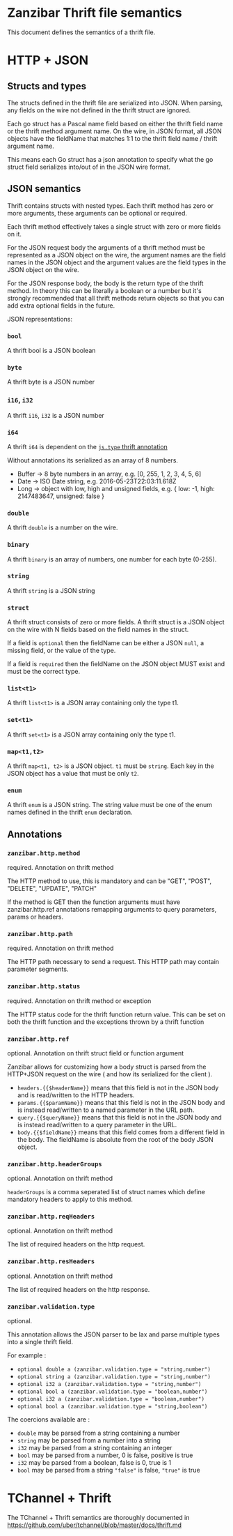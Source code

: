 # Zanzibar Thrift file semantics

This document defines the semantics of a thrift file.

# HTTP + JSON

## Structs and types

The structs defined in the thrift file are serialized into
JSON. When parsing, any fields on the wire not defined
in the thrift struct are ignored.

Each go struct has a Pascal name field based on either
the thrift field name or the thrift method argument name.
On the wire, in JSON format, all JSON objects have the fieldName
that matches 1:1 to the thrift field name / thrift argument name.

This means each Go struct has a json annotation to specify what
the go struct field serializes into/out of in the JSON wire format.

## JSON semantics

Thrift contains structs with nested types. Each thrift method
has zero or more arguments, these arguments can be optional
or required.

Each thrift method effectively takes a single struct with
zero or more fields on it.

For the JSON request body the arguments of a thrift method must be
represented as a JSON object on the wire, the argument names
are the field names in the JSON object and the argument values
are the field types in the JSON object on the wire.

For the JSON response body, the body is the return type of the
thrift method. In theory this can be literally a boolean or a number
but it's strongly recommended that all thrift methods return objects
so that you can add extra optional fields in the future.

JSON representations:

### `bool`

A thrift bool is a JSON boolean

### `byte`

A thrift byte is a JSON number

### `i16`, `i32`

A thrift `i16`, `i32` is a JSON number

### `i64`

A thrift `i64` is dependent on the [`js.type` thrift annotation](https://github.com/thriftrw/thriftrw-node#i64)

Without annotations its serialized as an array of 8 numbers.

 - Buffer -> 8 byte numbers in an array, e.g. [0, 255, 1, 2, 3, 4, 5, 6]
 - Date -> ISO Date string, e.g. 2016-05-23T22:03:11.618Z
 - Long -> object with low, high and unsigned fields,
	e.g. { low: -1, high: 2147483647, unsigned: false }

### `double`

A thrift `double` is a number on the wire.

### `binary`

A thrift `binary` is an array of numbers, one number for each byte (0-255).

### `string`

A thrift `string` is a JSON string

### `struct`

A thrift struct consists of zero or more fields. 
A thrift struct is a JSON object on the wire with N fields
based on the field names in the struct.

If a field is `optional` then the fieldName can be either
a JSON `null`, a missing field, or the value of the type.

If a field is `required` then the fieldName on the JSON
object MUST exist and must be the correct type.

### `list<t1>`

A thrift `list<t1>` is a JSON array containing only the type t1.

### `set<t1>`

A thrift `set<t1>` is a JSON array containing only the type t1.

### `map<t1,t2>`

A thrift `map<t1, t2>` is a JSON object. `t1` must be `string`.
Each key in the JSON object has a value that must be only `t2`.

### `enum`

A thrift `enum` is a JSON string. The string value must be one
of the enum names defined in the thrift `enum` declaration.


## Annotations

### `zanzibar.http.method`

required. Annotation on thrift method

The HTTP method to use, this is mandatory and can be
"GET", "POST", "DELETE", "UPDATE", "PATCH"

If the method is GET then the function arguments
must have zanzibar.http.ref annotations remapping arguments
to query parameters, params or headers.

### `zanzibar.http.path`

required. Annotation on thrift method

The HTTP path necessary to send a request. This HTTP
path may contain parameter segments.

### `zanzibar.http.status`

required. Annotation on thrift method or exception

The HTTP status code for the thrift function return
value. This can be set on both the thrift function
and the exceptions thrown by a thrift function

### `zanzibar.http.ref`

optional. Annotation on thrift struct field or function argument

Zanzibar allows for customizing how a body struct is
parsed from the HTTP+JSON request on the wire ( and 
how its serialized for the client ).

 - `headers.{{$headerName}}` means that this field is
	not in the JSON body and is read/written to the HTTP 
	headers.
 - `params.{{$paramName}}` means that this field is not
	in the JSON body and is instead read/written to a named 
	parameter in the URL path.
 - `query.{{$queryName}}` means that this field is not 
	in the JSON body and is instead read/written to a query
	parameter in the URL.
 - `body.{{$fieldName}}` means that this field comes from 
	a different field in the body. The fieldName is absolute
	from the root of the body JSON object.

### `zanzibar.http.headerGroups`

optional. Annotation on thrift method

`headerGroups` is a comma seperated list of struct names
which define mandatory headers to apply to this method.

### `zanzibar.http.reqHeaders`

optional. Annotation on thrift method

The list of required headers on the http request.

### `zanzibar.http.resHeaders`

optional. Annotation on thrift method

The list of required headers on the http response.

### `zanzibar.validation.type`

optional. 

This annotation allows the JSON parser to be lax and 
parse multiple types into a single thrift field.

For example :

 - `optional double a (zanzibar.validation.type = "string,number")`
 - `optional string a (zanzibar.validation.type = "string,number")`
 - `optional i32 a (zanzibar.validation.type = "string,number")`
 - `optional bool a (zanzibar.validation.type = "boolean,number")`
 - `optional i32 a (zanzibar.validation.type = "boolean,number")`
 - `optional bool a (zanzibar.validation.type = "string,boolean")`

 The coercions available are :

 - `double` may be parsed from a string containing a number
 - `string` may be parsed from a number into a string
 - `i32` may be parsed from a string containing an integer
 - `bool` may be parsed from a number, 0 is false, positive is true
 - `i32` may be parsed from a boolean, false is 0, true is 1
 - `bool` may be parsed from a string `"false"` is false, `"true"` is true

###

# TChannel + Thrift

The TChannel + Thrift semantics are thoroughly documented
in https://github.com/uber/tchannel/blob/master/docs/thrift.md
